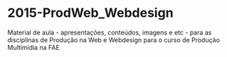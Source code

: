 # 2015-ProdWeb_Webdesign
Material de aula - apresentações, conteúdos, imagens e etc - para as disciplinas de Produção na Web e Webdesign para o curso de Produção Multimídia na FAE
